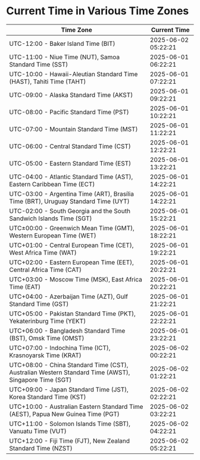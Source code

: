 # Current Time in Various Time Zones

| Time Zone | Current Time |
|-----------|--------------|
| UTC-12:00 - Baker Island Time (BIT) | 2025-06-02 05:22:21 |
| UTC-11:00 - Niue Time (NUT), Samoa Standard Time (SST) | 2025-06-01 06:22:21 |
| UTC-10:00 - Hawaii-Aleutian Standard Time (HAST), Tahiti Time (TAHT) | 2025-06-01 07:22:21 |
| UTC-09:00 - Alaska Standard Time (AKST) | 2025-06-01 09:22:21 |
| UTC-08:00 - Pacific Standard Time (PST) | 2025-06-01 10:22:21 |
| UTC-07:00 - Mountain Standard Time (MST) | 2025-06-01 11:22:21 |
| UTC-06:00 - Central Standard Time (CST) | 2025-06-01 12:22:21 |
| UTC-05:00 - Eastern Standard Time (EST) | 2025-06-01 13:22:21 |
| UTC-04:00 - Atlantic Standard Time (AST), Eastern Caribbean Time (ECT) | 2025-06-01 14:22:21 |
| UTC-03:00 - Argentina Time (ART), Brasília Time (BRT), Uruguay Standard Time (UYT) | 2025-06-01 14:22:21 |
| UTC-02:00 - South Georgia and the South Sandwich Islands Time (SGT) | 2025-06-01 15:22:21 |
| UTC±00:00 - Greenwich Mean Time (GMT), Western European Time (WET) | 2025-06-01 18:22:21 |
| UTC+01:00 - Central European Time (CET), West Africa Time (WAT) | 2025-06-01 19:22:21 |
| UTC+02:00 - Eastern European Time (EET), Central Africa Time (CAT) | 2025-06-01 20:22:21 |
| UTC+03:00 - Moscow Time (MSK), East Africa Time (EAT) | 2025-06-01 20:22:21 |
| UTC+04:00 - Azerbaijan Time (AZT), Gulf Standard Time (GST) | 2025-06-01 21:22:21 |
| UTC+05:00 - Pakistan Standard Time (PKT), Yekaterinburg Time (YEKT) | 2025-06-01 22:22:21 |
| UTC+06:00 - Bangladesh Standard Time (BST), Omsk Time (OMST) | 2025-06-01 23:22:21 |
| UTC+07:00 - Indochina Time (ICT), Krasnoyarsk Time (KRAT) | 2025-06-02 00:22:21 |
| UTC+08:00 - China Standard Time (CST), Australian Western Standard Time (AWST), Singapore Time (SGT) | 2025-06-02 01:22:21 |
| UTC+09:00 - Japan Standard Time (JST), Korea Standard Time (KST) | 2025-06-02 02:22:21 |
| UTC+10:00 - Australian Eastern Standard Time (AEST), Papua New Guinea Time (PGT) | 2025-06-02 03:22:21 |
| UTC+11:00 - Solomon Islands Time (SBT), Vanuatu Time (VUT) | 2025-06-02 04:22:21 |
| UTC+12:00 - Fiji Time (FJT), New Zealand Standard Time (NZST) | 2025-06-02 05:22:21 |
